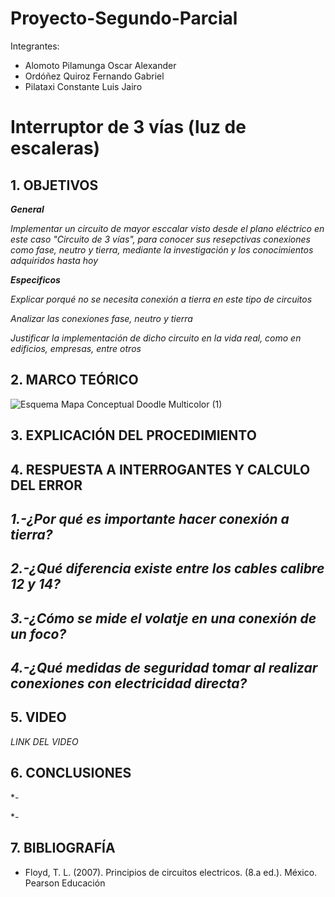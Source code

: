 # Proyecto-Segundo-Parcial
Integrantes:
- Alomoto Pilamunga Oscar Alexander
- Ordóñez Quiroz Fernando Gabriel
- Pilataxi Constante Luis Jairo

# Interruptor de 3 vías (luz de escaleras)

## 1. OBJETIVOS

***General***

*Implementar un circuito de mayor esccalar visto desde el plano eléctrico en este caso "Circuito de 3 vías", para conocer sus resepctivas conexiones como fase, neutro  y tierra, mediante la investigación y los conocimientos adquiridos hasta hoy*

***Especificos***

*Explicar porqué no se necesita conexión a tierra en este tipo de circuitos*

*Analizar las conexiones fase, neutro y tierra*

*Justificar la implementación de dicho circuito en la vida real, como en edificios, empresas, entre otros* 

## 2. MARCO TEÓRICO

![Esquema Mapa Conceptual Doodle Multicolor (1)](https://user-images.githubusercontent.com/116774906/212799677-06bfcfcf-44f6-4a8f-ad7a-53d35289bf44.png)


## 3. EXPLICACIÓN DEL PROCEDIMIENTO


## 4. RESPUESTA A INTERROGANTES Y CALCULO DEL ERROR

*1.-¿Por qué es importante hacer conexión a tierra?*
- 
*2.-¿Qué diferencia existe entre los cables calibre 12 y 14?*
- 
*3.-¿Cómo se mide el volatje en una conexión de un foco?*
- 
*4.-¿Qué medidas de seguridad tomar al realizar conexiones con electricidad directa?* 
- 



## 5. VIDEO

*LINK DEL VIDEO*



## 6. CONCLUSIONES

*-

*-

## 7. BIBLIOGRAFÍA

- Floyd, T. L. (2007). Principios de circuitos electricos. (8.a ed.). México. Pearson Educación




